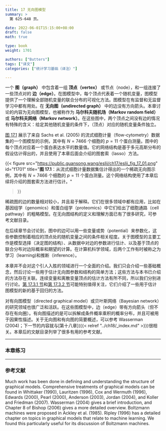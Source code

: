 ```yaml
---
title: 17 无向图模型
summary: >
  第 625-648 页。

date: 2022-06-01T15:15:00+08:00
draft: false
math: true

type: book
weight: 1701

authors: ["Butters"]
tags: ["译文"]
categories: ["统计学习基础（译注）"]

---
```


一个 **图（graph）** 中包含着一组 **顶点（vertex）** 或节点（node），和一组连接了一些顶点对的 **边（edge）**。在图模型中，每个顶点代表着一个随机变量，图模型提供了一个理解全部随机变量的联合分布的可视化方法。图模型在有监督和无监督学习中都有用处。在 **无向图（undirected graph）** 中的边没有方向箭头。本章讨论的内容为无向图模型，也被称作为 **马尔科夫随机场（Markov random field）** 或 **马尔科夫网络（Markov network）**。在这些图中，两个顶点之间没有边的情况有特殊的含义：给定其他随机变量的条件下，（顶点）对应的随机变量条件独立。

[图 17.1](#figure-f1701) 展示了来自 Sachs et al. (2005) 的流式细胞计量（flow-cytometry）数据集的一个图模型的示例，其中有 $N=7466$ 个细胞的 $p=11$ 个蛋白测量。图中的每个顶点对应着一个蛋白表达水平的数量值。它的网络结构是基于多元高斯分布的假设估计得出的，并且使用了本章后面会介绍的图套索（lasso）方法。

{{< figure
  src="https://public.guansong.wang/eslii/ch17/eslii_fig_17_01.png"
  id="f1701"
  title="**图 17.1**：从流式细胞计量数据集估计得出的一个稀疏无向图示例，其中有 $N=7466$ 个细胞的 $p=11$ 个蛋白测量。这个网络结构使用了本章后续将介绍的图套索方法进行估计。"
>}}

稀疏图的边的数量相对较小，并且易于解释。它们在很多领域中都有应用，比如在基因组学（genomics）和蛋白组学（proteomics）中它们给出了细胞通路（cell pathway）的粗略模型。在无向图结构的定义和理解方面已有了很多研究，可参考文献目录。

在后续章节会讨论到，图中的边可以用一些变量或势（potential）来参数化，这些参数控制着相应的顶点处的随机变量之间的条件相关程度。关于图模型的主要工作是模型选择（决定图的结构）、从数据中对边的参数进行估计、以及基于顶点的联合分布对边际概率和期望的计算。在计算机科学领域，后两个工作有时被称之为学习（learning)和推断（inference）。

本章并不会对这个引人入胜的领域进行一个全面的介绍。我们只会介绍一些基础概念，然后讨论一些用于估计无向图参数和结构的简单方法；这些方法与本书已介绍的方法存在关联。连续变量和离散变量顶点的估计方法有所不同，所以我们分别进行讨论。[第 17.3.1 节]()和[第 17.3.2 节]()可能特别值得关注，它们介绍了一些用于估计图模型的新的基于回归的方法。

对有向图模型（directed graphical model）或贝叶斯网络（Bayesian network）的研究领域也很广泛和活跃。在这些图模型中，边（edge）带有方向箭头（但不存在有向圈）。有向图描述的是可以拆解成条件概率乘积的概率分布，并且可被用于因果性描述。关于无向图和有向图的简要概述，可以参考 Wasserman (2004)；下一节的内容就与[第十八章]({{< relref "../ch18/_index.md" >}})很相关。本章后的文献目录列举了很多有用的参考文献。

----------
### 本章练习

----------
### 参考文献

Much work has been done in defining and understanding the structure of
graphical models. Comprehensive treatments of graphical models can be
found in Whittaker (1990), Lauritzen (1996), Cox and Wermuth (1996),
Edwards (2000), Pearl (2000), Anderson (2003), Jordan (2004), and Koller
and Friedman (2007). Wasserman (2004) gives a brief introduction, and
Chapter 8 of Bishop (2006) gives a more detailed overview. Boltzmann
machines were proposed in Ackley et al. (1985). Ripley (1996) has a detailed
chapter on topics in graphical models that relate to machine learning. We
found this particularly useful for its discussion of Boltzmann machines.